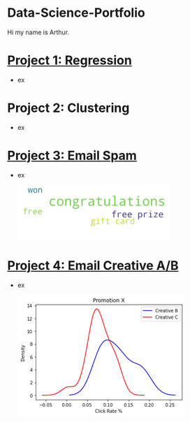 # Data-Science-Portfolio
Hi my name is Arthur.

# [Project 1: Regression](https://github.com/ArthurSarkissyan/Insurance-Charges-Prediction)
- ex

# Project 2: Clustering
- ex

# [Project 3: Email Spam](https://github.com/ArthurSarkissyan/Email-Spam-Classifier-Example)
- ex

 	![](https://github.com/ArthurSarkissyan/Arthur-Sarkissyan-Data-Science-Projects/blob/main/images/spam_words.png)

# [Project 4: Email Creative A/B](https://github.com/ArthurSarkissyan/Email-Creative-T-Test-Example)
- ex

 	![](https://github.com/ArthurSarkissyan/Arthur-Sarkissyan-Data-Science-Projects/blob/main/images/email_t-test.png)
